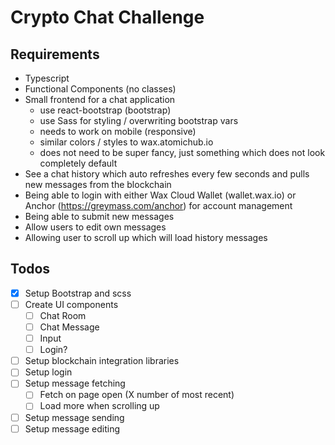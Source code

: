# Crypto Chat Challenge

## Requirements

- Typescript
- Functional Components (no classes)
- Small frontend for a chat application
    - use react-bootstrap (bootstrap)
    - use Sass for styling / overwriting bootstrap vars
    - needs to work on mobile (responsive)
    - similar colors / styles to wax.atomichub.io
    - does not need to be super fancy, just something which does not look completely default
- See a chat history which auto refreshes every few seconds and pulls new messages from the blockchain
- Being able to login with either Wax Cloud Wallet (wallet.wax.io) or Anchor (https://greymass.com/anchor) for account management
- Being able to submit new messages
- Allow users to edit own messages
- Allowing user to scroll up which will load history messages


## Todos
- [x] Setup Bootstrap and scss
- [ ] Create UI components
  - [ ] Chat Room
  - [ ] Chat Message
  - [ ] Input
  - [ ] Login?
- [ ] Setup blockchain integration libraries
- [ ] Setup login
- [ ] Setup message fetching
  - [ ] Fetch on page open (X number of most recent)
  - [ ] Load more when scrolling up
- [ ] Setup message sending
- [ ] Setup message editing